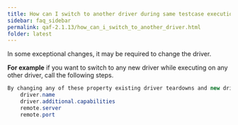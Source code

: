 ```yaml
---
title: How can I switch to another driver during same testcase execution.
sidebar: faq_sidebar
permalink: qaf-2.1.13/how_can_i_switch_to_another_driver.html
folder: latest
---
```


In some exceptional changes, it may be required to change the driver.

**For example** if you want to switch to any new driver while executing on any other driver, call the following steps.

```java
By changing any of these property existing driver teardowns and new driver instance creates
	driver.name
	driver.additional.capabilities
	remote.server
	remote.port

```			

 
